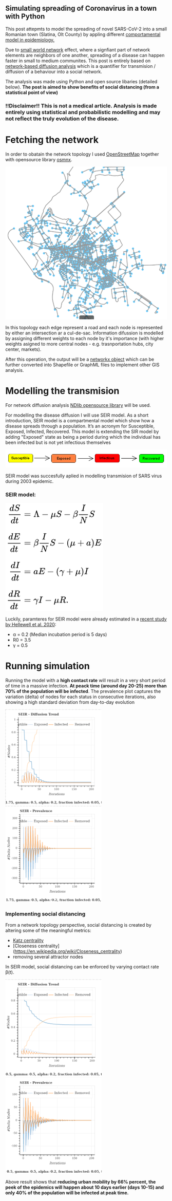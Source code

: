 ## Simulating spreading of Coronavirus in a town with Python

This post attepmts to model the spreading of novel SARS-CoV-2 into a small Romanian town (Slatina, Olt County) by appling different [comportamental model in epidemiology.](https://en.wikipedia.org/wiki/Compartmental_models_in_epidemiology)

Due to [small world network](https://en.wikipedia.org/wiki/Small-world_network) effect, where a signfiant part of network elements are neighbors of one another, spreading of a disease can happen faster in small to medium communites. This post is entirely based on [network-based diffusion analysis](https://en.wikipedia.org/wiki/Network-based_diffusion_analysis) which is a quantifier for transmision / diffusion of a behaviour into a social network.  

The analysis was made using Python and open source libaries (detailed below). **The post is aimed to show benefits of social distancing (from a statistical point of view)**

### !!Disclaimer!! This is not a medical article. Analysis is made entirely using statistical and probabilistic modelling and may not reflect the truly evolution of the disease. 

# Fetching the network

In order to obatain the network topology I used [OpenStreetMap](https://www.openstreetmap.org/#map=7/45.996/24.981) together with opensource library [osmnx](https://github.com/gboeing/osmnx). 

<img src="slatinaGraph.PNG" class="img-responsive" alt="">

In this topology each edge represent a road and each node is represented by either an intersection ar a cul-de-sac. Information difussion is modelled by assigning different weights to each node by it's importance (with higher weights asigned to more central nodes - e.g. trasnportation hubs, city center, markets). 

After this operation, the output will be a [networkx object](https://networkx.github.io/documentation/stable/tutorial.html#creating-a-graph) which can be further converted into Shapefile or GraphML files to implement other GIS analysis.

# Modelling the transmision

For network diffusion analysis [NDlib opensource library](https://ndlib.readthedocs.io/en/latest/overview.html) will be used. 

For modelling the disease diffusion I will use SEIR model. As a short introduction, SEIR model is a compartmental model which show how a disease spreads through a population. It’s an acronym for Susceptible, Exposed, Infected, Recovered. This model is extending the SIR model by adding "Exposed" state as being a period during which the individual has been infected but is not yet infectious themselves

<img src="SEIR.png" class="img-responsive" alt="">

SEIR model was succesfully aplied in modelling transmision of SARS virus during 2003 epidemic. 

### SEIR model:
<img src="model.svg">

Luckily, paramteres for SEIR model were already estimated in a [recent study by Hellewell et al. 2020](https://www.thelancet.com/journals/langlo/article/PIIS2214-109X(20)30074-7/fulltext):
  * α = 0.2 (Median incubation period is 5 days)
  * R0 = 3.5
  * γ = 0.5

# Running simulation

Running the model with a **high contact rate** will result in a very short period of time in a massive infection. **At peack time (around day 20-25) more than 70% of the population will be infected**. The prevalence plot captures the variation (delta) of nodes for each status in consecutive iterations, also showing a high standard deviation from day-to-day evolution

<p float="left">
  <img src="SEIR without Social Distancing.PNG" width="300" />
  <img src="SEIR prevalence withou Social Distancing.PNG" width="300" /> 
</p>

### Implementing social distancing

From a network topology perspective, social distancing is created by altering some of the meaningful metrics:
 * [Katz centrality](https://en.wikipedia.org/wiki/Katz_centrality)
 * [Closeness centrality] (https://en.wikipedia.org/wiki/Closeness_centrality)
 * removing several attractor nodes

In SEIR model, social distancing can be enforced by varying contact rate β(t).

<p float="left">
  <img src="SEIR with social distance.PNG" width="300" />
  <img src="SEIR prevalence with social distance.PNG" width="300" /> 
</p>

Above result shows that **reducing urban mobility by 66% percent, the peek of the epidemics will happen about 10 days earlier (days 10-15) and only 40% of the population will be infected at peak time.**
